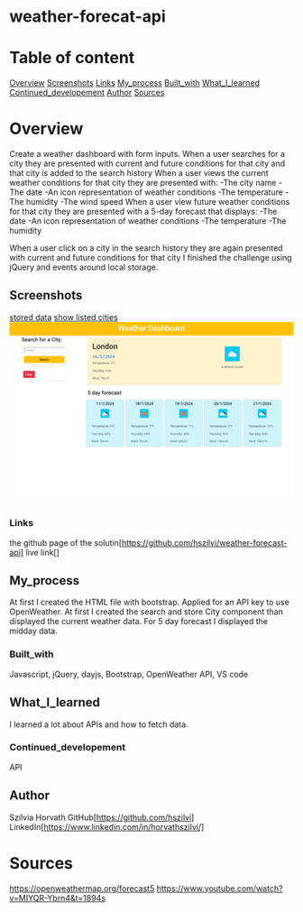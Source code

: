 # weather-forecat-api

# Table of content

[Overview](#Overview)
[Screenshots](#Screenshots)
[Links](#Links)
[My_process](#My_process)
[Built_with](#Built_with)
[What_I_learned](#What_I_learned)
[Continued_developement](#Continued_developement)
[Author](#Author)
[Sources](#Sources)

# Overview
Create a weather dashboard with form inputs.
When a user searches for a city they are presented with current and future conditions for that city and that city is added to the search history
When a user views the current weather conditions for that city they are presented with:
-The city name
-The date
-An icon representation of weather conditions
-The temperature
-The humidity
-The wind speed
When a user view future weather conditions for that city they are presented with a 5-day forecast that displays:
-The date
-An icon representation of weather conditions
-The temperature
-The humidity

When a user click on a city in the search history they are again presented with current and future conditions for that city
I finished the challenge using jQuery and events around local storage.

## Screenshots
[stored data](./assets/images/s)
[show listed cities](./assets/images/)
![show starter page](./assets/images/Screenshot-Weather-Dashboard.png)

### Links
the github page of the solutin[https://github.com/hszilvi/weather-forecast-api]
live link[]

## My_process
At first I created the HTML file with bootstrap. Applied for an API key to use OpenWeather. At first I created the search and store City component than displayed the current weather data. 
For 5 day forecast I displayed the midday data.


### Built_with
Javascript, jQuery, dayjs, Bootstrap, OpenWeather API, VS code

## What_I_learned
I learned a lot about APIs and how to fetch data.

### Continued_developement
API

## Author
Szilvia Horvath
GitHub[https://github.com/hszilvi]
LinkedIn[https://www.linkedin.com/in/horvathszilvi/]

# Sources
https://openweathermap.org/forecast5
https://www.youtube.com/watch?v=MIYQR-Ybrn4&t=1894s
